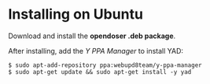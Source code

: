 # Installing on Ubuntu #

Download and install the **opendoser .deb package**.

After installing, add the _Y PPA Manager_ to install YAD:
```
$ sudo apt-add-repository ppa:webupd8team/y-ppa-manager
$ sudo apt-get update && sudo apt-get install -y yad
```